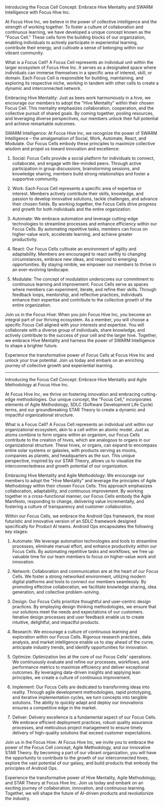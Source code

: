 Introducing the Focus Cell Concept: Embrace Hive Mentality and SWARM Intelligence with Focus Hive Inc.

 

At Focus Hive Inc, we believe in the power of collective intelligence and the strength of working together. To foster a culture of collaboration and continuous learning, we have developed a unique concept known as the "Focus Cell." These cells form the building blocks of our organization, enabling individuals to actively participate in experiential learning, contribute their energy, and cultivate a sense of belonging within our vibrant community.

 

What is a Focus Cell?
A Focus Cell represents an individual unit within the larger ecosystem of Focus Hive Inc. It serves as a designated space where individuals can immerse themselves in a specific area of interest, skill, or domain. Each Focus Cell is responsible for building, maintaining, and exploring its respective niche, working in tandem with other cells to create a dynamic and interconnected network.

 

Embracing Hive Mentality:
Just as bees work harmoniously in a hive, we encourage our members to adopt the "Hive Mentality" within their chosen Focus Cell. This mentality emphasizes collaboration, cooperation, and the collective pursuit of shared goals. By coming together, pooling resources, and leveraging diverse perspectives, our members unlock their full potential and achieve remarkable outcomes.

 

SWARM Intelligence:
At Focus Hive Inc, we recognize the power of SWARM Intelligence – the amalgamation of Social, Work, Automate, React, and Modulate. Our Focus Cells embody these principles to maximize collective wisdom and propel us toward innovation and excellence:

 

1. Social: Focus Cells provide a social platform for individuals to connect, collaborate, and engage with like-minded peers. Through active participation in group discussions, brainstorming sessions, and knowledge sharing, members build strong relationships and foster a supportive community.

 

2. Work: Each Focus Cell represents a specific area of expertise or interest. Members actively contribute their skills, knowledge, and passion to develop innovative solutions, tackle challenges, and advance their chosen fields. By working together, the Focus Cells drive progress and growth for both individuals and the entire organization.

 

3. Automate: We embrace automation and leverage cutting-edge technologies to streamline processes and enhance efficiency within our Focus Cells. By automating repetitive tasks, members can focus on higher-value work, accelerate learning, and achieve greater productivity.

 

4. React: Our Focus Cells cultivate an environment of agility and adaptability. Members are encouraged to react swiftly to changing circumstances, embrace new ideas, and respond to emerging opportunities. By staying nimble, we empower our members to thrive in an ever-evolving landscape.

 

5. Modulate: The concept of modulation underscores our commitment to continuous learning and improvement. Focus Cells serve as spaces where members can experiment, iterate, and refine their skills. Through feedback loops, mentorship, and reflective practices, individuals enhance their expertise and contribute to the collective growth of the entire organization.

 

Join us in the Focus Hive:
When you join Focus Hive Inc, you become an integral part of our thriving ecosystem. As a member, you will choose a specific Focus Cell aligned with your interests and expertise. You will collaborate with a diverse group of individuals, share knowledge, and actively contribute to the success of your cell and the larger hive. Together, we embrace Hive Mentality and harness the power of SWARM Intelligence to shape a brighter future.

 

Experience the transformative power of Focus Cells at Focus Hive Inc and unlock your true potential. Join us today and embark on an enriching journey of collective growth and experiential learning.

---
Introducing the Focus Cell Concept: Embrace Hive Mentality and Agile Methodology at Focus Hive Inc.

 

At Focus Hive Inc, we thrive on fostering innovation and embracing cutting-edge methodologies. Our unique concept, the "Focus Cell," incorporates elements of Agile Methodology, SDLC (Software Development Life Cycle) terms, and our groundbreaking STAR Theory to create a dynamic and impactful organizational structure.

 

What is a Focus Cell?
A Focus Cell represents an individual unit within our organizational ecosystem, akin to a cell within an atomic model. Just as atoms combine to form organs within an organism, our Focus Cells contribute to the creation of hives, which are analogous to organs in our organizational structure. These hives, or organs, can expand to encompass entire solar systems or galaxies, with products serving as moons, companies as planets, and headquarters as the sun. This unique perspective, inspired by our STAR Theory, allows us to visualize the interconnectedness and growth potential of our organization.

 

Embracing Hive Mentality and Agile Methodology:
We encourage our members to adopt the "Hive Mentality" and leverage the principles of Agile Methodology within their chosen Focus Cells. This approach emphasizes collaboration, adaptability, and continuous improvement. By working together in a cross-functional manner, our Focus Cells embody the Agile Manifesto, responding to change, delivering value incrementally, and fostering a culture of transparency and customer collaboration.

 

Within our Focus Cells, we embrace the Android Ops framework, the most futuristic and innovative version of an SDLC framework designed specifically for Product AI teams. Android Ops encapsulates the following key stages:

 

1. Automate: We leverage automation technologies and tools to streamline processes, eliminate manual effort, and enhance productivity within our Focus Cells. By automating repetitive tasks and workflows, we free up valuable time for our team members to focus on higher-value work and innovation.

 

2. Network: Collaboration and communication are at the heart of our Focus Cells. We foster a strong networked environment, utilizing modern digital platforms and tools to connect our members seamlessly. By promoting effective collaboration, we facilitate knowledge sharing, idea generation, and collective problem-solving.

 

3. Design: Our Focus Cells prioritize thoughtful and user-centric design practices. By employing design thinking methodologies, we ensure that our solutions meet the needs and expectations of our customers. Iterative design processes and user feedback enable us to create intuitive, delightful, and impactful products.

 

4. Research: We encourage a culture of continuous learning and exploration within our Focus Cells. Rigorous research practices, data analysis, and market intelligence enable us to stay ahead of the curve, anticipate industry trends, and identify opportunities for innovation.

 

5. Optimize: Optimization lies at the core of our Focus Cells' operations. We continuously evaluate and refine our processes, workflows, and performance metrics to maximize efficiency and deliver exceptional outcomes. By leveraging data-driven insights and applying lean principles, we create a culture of continuous improvement.

 

6. Implement: Our Focus Cells are dedicated to transforming ideas into reality. Through agile development methodologies, rapid prototyping, and iterative implementation cycles, we turn concepts into tangible solutions. The ability to quickly adapt and deploy our innovations ensures a competitive edge in the market.

 

7. Deliver: Delivery excellence is a fundamental aspect of our Focus Cells. We embrace efficient deployment practices, robust quality assurance processes, and meticulous project management to ensure timely delivery of high-quality solutions that exceed customer expectations.

 

Join us in the Focus Hive:
At Focus Hive Inc, we invite you to embrace the power of the Focus Cell concept, Agile Methodology, and our innovative STAR Theory. By becoming a part of our vibrant organization, you will have the opportunity to contribute to the growth of our interconnected hives, explore the vast potential of our galaxy, and build products that embody the principles of Android Ops.

 

Experience the transformative power of Hive Mentality, Agile Methodology, and STAR Theory at Focus Hive Inc. Join us today and embark on an exciting journey of collaboration, innovation, and continuous learning. Together, we will shape the future of AI-driven products and revolutionize the industry.
